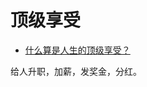 # 顶级享受

- [什么算是人生的顶级享受？](https://www.zhihu.com/question/56328597/answer/1731689991)


给人升职，加薪，发奖金，分红。